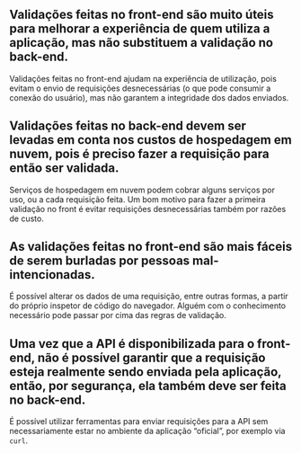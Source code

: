 ## Validações feitas no front-end são muito úteis para melhorar a experiência de quem utiliza a aplicação, mas não substituem a validação no back-end.

Validações feitas no front-end ajudam na experiência de utilização, pois evitam o envio de requisições desnecessárias (o que pode consumir a conexão do usuário), mas não garantem a integridade dos dados enviados.

## Validações feitas no back-end devem ser levadas em conta nos custos de hospedagem em nuvem, pois é preciso fazer a requisição para então ser validada.
Serviços de hospedagem em nuvem podem cobrar alguns serviços por uso, ou a cada requisição feita. Um bom motivo para fazer a primeira validação no front é evitar requisições desnecessárias também por razões de custo.

## As validações feitas no front-end são mais fáceis de serem burladas por pessoas mal-intencionadas.
É possível alterar os dados de uma requisição, entre outras formas, a partir do próprio inspetor de código do navegador. Alguém com o conhecimento necessário pode passar por cima das regras de validação.

## Uma vez que a API é disponibilizada para o front-end, não é possível garantir que a requisição esteja realmente sendo enviada pela aplicação, então, por segurança, ela também deve ser feita no back-end.
 É possível utilizar ferramentas para enviar requisições para a API sem necessariamente estar no ambiente da aplicação “oficial”, por exemplo via `curl`.
